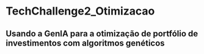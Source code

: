 # TechChallenge2_Otimizacao
## Usando a GenIA para a otimização de portfólio de investimentos com algoritmos genéticos
